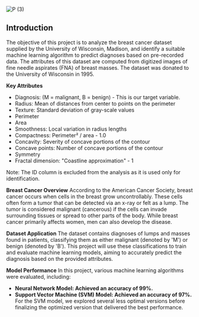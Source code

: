 ![P (3)](https://github.com/user-attachments/assets/f49ff719-4ad9-47e9-aff1-ce9f7ae2e75e)


## Introduction
The objective of this project is to analyze the breast cancer dataset supplied by the University of Wisconsin, Madison, and identify a suitable machine learning algorithm to predict diagnoses based on pre-recorded data. The attributes of this dataset are computed from digitized images of fine needle aspirates (FNA) of breast masses. The dataset was donated to the University of Wisconsin in 1995.

**Key Attributes**
+ Diagnosis: (M = malignant, B = benign) - This is our target variable.
+ Radius: Mean of distances from center to points on the perimeter
+ Texture: Standard deviation of gray-scale values
+ Perimeter
+ Area
+ Smoothness: Local variation in radius lengths
+ Compactness: Perimeter² / area - 1.0
+ Concavity: Severity of concave portions of the contour
+ Concave points: Number of concave portions of the contour
+ Symmetry
+ Fractal dimension: "Coastline approximation" - 1
  
Note: The ID column is excluded from the analysis as it is used only for identification.

**Breast Cancer Overview**
According to the American Cancer Society, breast cancer occurs when cells in the breast grow uncontrollably. These cells often form a tumor that can be detected via an x-ray or felt as a lump. The tumor is considered malignant (cancerous) if the cells can invade surrounding tissues or spread to other parts of the body. While breast cancer primarily affects women, men can also develop the disease.

**Dataset Application**
The dataset contains diagnoses of lumps and masses found in patients, classifying them as either malignant (denoted by 'M') or benign (denoted by 'B'). This project will use these classifications to train and evaluate machine learning models, aiming to accurately predict the diagnosis based on the provided attributes.

**Model Performance**
In this project, various machine learning algorithms were evaluated, including:
+ **Neural Network Model: Achieved an accuracy of 99%.**
+ **Support Vector Machine (SVM) Model: Achieved an accuracy of 97%.**
For the SVM model, we explored several less optimal versions before finalizing the optimized version that delivered the best performance.
